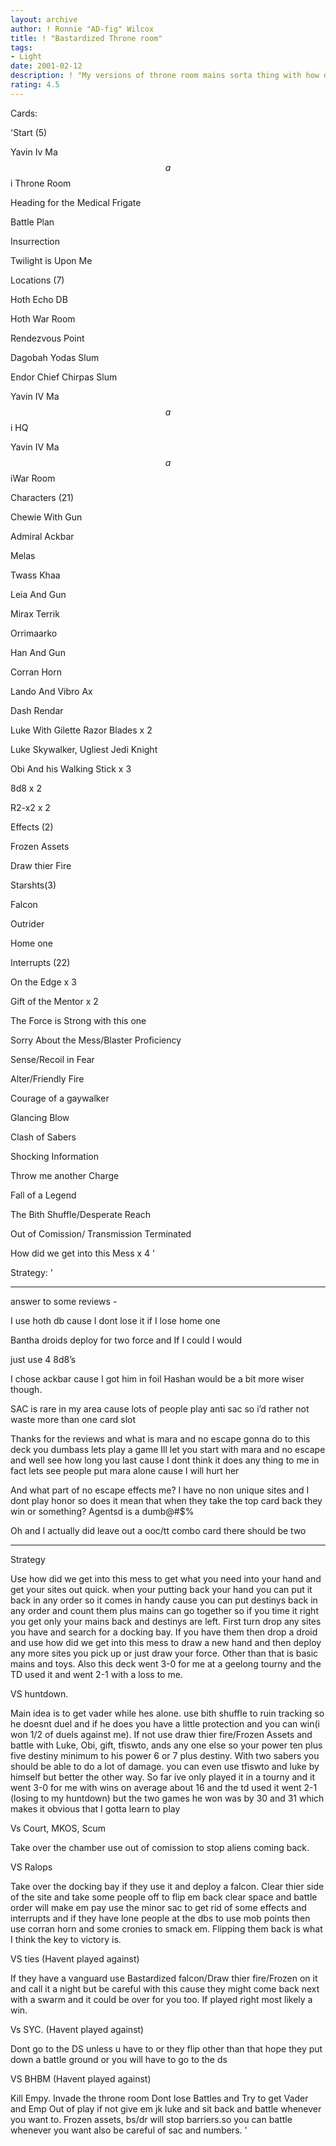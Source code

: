 ```yaml
---
layout: archive
author: ! Ronnie "AD-fig" Wilcox
title: ! "Bastardized Throne room"
tags:
- Light
date: 2001-02-12
description: ! "My versions of throne room mains sorta thing with how did we get into this mess to get everything I need"
rating: 4.5
---
```

Cards: 

'Start (5)

Yavin Iv Ma$$a$$i Throne Room

Heading for the Medical Frigate

Battle Plan

Insurrection

Twilight is Upon Me


Locations (7)

Hoth Echo DB

Hoth War Room

Rendezvous Point

Dagobah Yodas Slum

Endor Chief Chirpas Slum

Yavin IV Ma$$a$$i HQ

Yavin IV Ma$$a$$iWar Room


Characters (21)

Chewie With Gun

Admiral Ackbar

Melas

Twass Khaa

Leia And Gun

Mirax Terrik

Orrimaarko

Han And Gun

Corran Horn

Lando And Vibro Ax

Dash Rendar

Luke With Gilette Razor Blades x 2

Luke Skywalker, Ugliest Jedi Knight

Obi And his Walking Stick x 3

8d8 x 2

R2-x2 x 2


Effects (2)

Frozen Assets

Draw thier Fire


Starshts(3)

Falcon

Outrider

Home one


Interrupts (22)

On the Edge x 3

Gift of the Mentor x 2

The Force is Strong with this one

Sorry About the Mess/Blaster Proficiency

Sense/Recoil in Fear

Alter/Friendly Fire

Courage of a gaywalker

Glancing Blow

Clash of Sabers

Shocking Information

Throw me another Charge

Fall of a Legend

The Bith Shuffle/Desperate Reach

Out of Comission/ Transmission Terminated

How did we get into this Mess x 4 '

Strategy: '

********************************************************

answer to some reviews -

I use hoth db cause I dont lose it if I lose home one

Bantha droids deploy for two force and If I could I would

just use 4 8d8’s

I chose ackbar cause I got him in foil Hashan would be a bit more wiser though.

SAC is rare in my area cause lots of people play anti sac so i’d rather not waste more than one card slot

Thanks for the reviews and what is mara and no escape gonna do to this deck you dumbass lets play a game Ill let you start with mara and no escape and well see how long you last cause I dont think it does any thing to me in fact lets see people put mara alone cause I will hurt her

And what part of no escape effects me? I have no non unique sites and I dont play honor so does it mean that when they take the top card back they win or something? Agentsd is a dumb@#$%

Oh and I actually did leave out a ooc/tt combo card there should be two

********************************************************* 


Strategy

Use how did we get into this mess to get what you need into your hand and get your sites out quick. when your putting back your hand you can put it back in any order so it comes in handy cause you can put destinys back in any order and count them plus mains can go together so if you time it right you get only your mains back and destinys are left.  First turn drop any sites you have and search for a docking bay. If you have them then drop a droid and use how did we get into this mess to draw a new hand and then deploy any more sites you pick up or just draw your force. Other than that is basic mains and toys. Also this deck went 3-0 for me at a geelong tourny and the TD used it and went 2-1 with a loss to me.


VS huntdown.

Main idea is to get vader while hes alone.  use bith shuffle to ruin tracking so he doesnt duel and if he does you have a little protection and you can win(i won 1/2 of duels against me). If not use draw thier fire/Frozen Assets  and battle with Luke, Obi, gift, tfiswto, ands any one else so your power ten plus five destiny minimum to his power 6 or 7 plus destiny. With two sabers you should be able to do a lot of damage. you can even use tfiswto and luke by himself but better the other way. So far ive only played it in a tourny and it went 3-0 for me with wins on average about 16 and the td used it went 2-1 (losing to my huntdown) but the two games he won was by 30 and 31 which makes it obvious that I gotta learn to play 


Vs Court, MKOS, Scum

Take over the chamber use out of comission to stop aliens coming back.


VS Ralops

Take over the docking bay if they use it and deploy a falcon. Clear thier side of the site and take some people off to flip em back clear space and battle order will make em pay use the minor sac to get rid of some effects and interrupts and if they have lone people at the dbs to use mob points then use corran horn and some cronies to smack em. Flipping them back is what I think the key to victory is.


VS ties (Havent played against)

If they have a vanguard use Bastardized falcon/Draw thier fire/Frozen on it and call it a night but be careful with this cause they might come back next with a swarm and it could be over for you too. If played right most likely a win.


Vs SYC. (Havent played against)

Dont go to the DS unless u have to or they flip other than that hope they put down a battle ground or you will have to go to the ds 


VS BHBM (Havent played against)

Kill Empy. Invade the throne room Dont lose Battles and Try to get Vader and Emp Out of play if not give em jk luke and sit back and battle whenever you want to. Frozen assets, bs/dr will stop barriers.so you can battle whenever you want also be careful of sac and numbers.   '